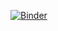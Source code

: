 [![Binder](https://mybinder.org/badge_logo.svg)](https://mybinder.org/v2/gh/SijmeJan/epad_visc/master?urlpath=apps/visc.ipynb)

